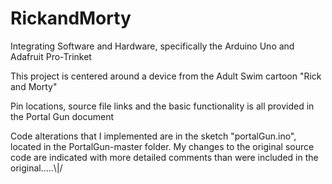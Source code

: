 # RickandMorty
Integrating Software and Hardware, specifically the Arduino Uno and Adafruit Pro-Trinket

This project is centered around a device from the Adult Swim cartoon "Rick and Morty"

Pin locations, source file links and the basic functionality is all provided in the Portal Gun document

Code alterations that I implemented are in the sketch "portalGun.ino", located in the PortalGun-master folder.  My changes to the original source code are indicated with more detailed comments than were included in the original.....\\|/
